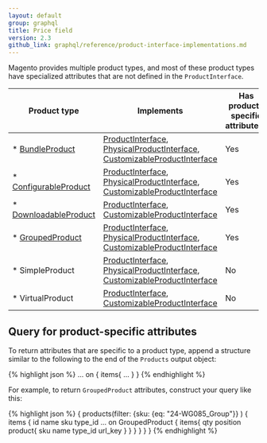 ```yaml
---
layout: default
group: graphql
title: Price field
version: 2.3
github_link: graphql/reference/product-interface-implementations.md
---
```


Magento provides multiple product types, and most of these product types have specialized attributes that are not defined in the `ProductInterface`.

Product type | Implements | Has product-specific attributes?
--- | --- | ---
* [BundleProduct]({{page.baseurl}}graphql/reference/bundle-product.html) | [ProductInterface]({{page.baseurl}}graphql/reference/products.html#ProductInterface), [PhysicalProductInterface]({{page.baseurl}}graphql/reference/products.html#PhysicalProductInterface), [CustomizableProductInterface]({{page.baseurl}}graphql/reference/customizable-option-interface.html) | Yes
* [ConfigurableProduct]({{page.baseurl}}graphql/reference/configurable-product.html) | [ProductInterface]({{page.baseurl}}graphql/reference/products.html#ProductInterface), [PhysicalProductInterface]({{page.baseurl}}graphql/reference/products.html#PhysicalProductInterface), [CustomizableProductInterface]({{page.baseurl}}graphql/reference/customizable-option-interface.html) | Yes
* [DownloadableProduct]({{page.baseurl}}graphql/reference/downloadable-product.html) | [ProductInterface]({{page.baseurl}}graphql/reference/products.html#ProductInterface),  [CustomizableProductInterface]({{page.baseurl}}graphql/reference/customizable-option-interface.html)  | Yes
* [GroupedProduct]({{page.baseurl}}graphql/reference/grouped-product.html) | [ProductInterface]({{page.baseurl}}graphql/reference/products.html#ProductInterface), [PhysicalProductInterface]({{page.baseurl}}graphql/reference/products.html#PhysicalProductInterface), [CustomizableProductInterface]({{page.baseurl}}graphql/reference/customizable-option-interface.html) | Yes
* SimpleProduct | [ProductInterface]({{page.baseurl}}graphql/reference/products.html#ProductInterface), [PhysicalProductInterface]({{page.baseurl}}graphql/reference/products.html#PhysicalProductInterface), [CustomizableProductInterface]({{page.baseurl}}graphql/reference/customizable-option-interface.html)  | No
* VirtualProduct | [ProductInterface]({{page.baseurl}}graphql/reference/products.html#ProductInterface),  [CustomizableProductInterface]({{page.baseurl}}graphql/reference/customizable-option-interface.html)  | No

## Query for product-specific attributes

To return attributes that are specific to a product type, append a structure similar to the following to the end of the `Products` output object:

{% highlight json %}
... on <ProductType> {
  items{
    <ProductType-attribute1>
    <ProductType-attribute2>
    ...
    }
  }
  {% endhighlight %}

For example, to return `GroupedProduct` attributes, construct your query like this:

{% highlight json %}
{
  products(filter:
    {sku: {eq: "24-WG085_Group"}}
  	)
  	{
    items {
      id
      name
      sku
      type_id
      ... on GroupedProduct {
        items{
          qty
          position
          product{
            sku
            name
            type_id
            url_key
          }
        }
      }
    }
  }
}
{% endhighlight %}
